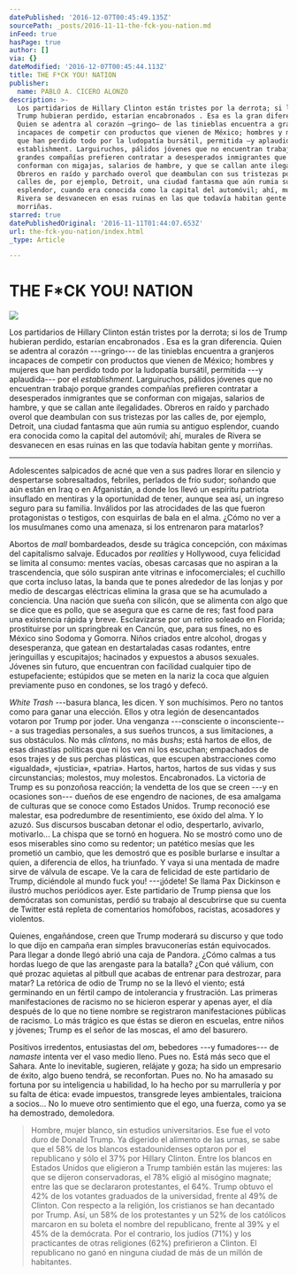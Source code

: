 ```yaml
---
datePublished: '2016-12-07T00:45:49.135Z'
sourcePath: _posts/2016-11-11-the-fck-you-nation.md
inFeed: true
hasPage: true
author: []
via: {}
dateModified: '2016-12-07T00:45:44.113Z'
title: THE F*CK YOU! NATION
publisher:
  name: PABLO A. CICERO ALONZO
description: >-
  Los partidarios de Hillary Clinton están tristes por la derrota; si los de
  Trump hubieran perdido, estarían encabronados . Esa es la gran diferencia.
  Quien se adentra al corazón —gringo— de las tinieblas encuentra a granjeros
  incapaces de competir con productos que vienen de México; hombres y mujeres
  que han perdido todo por la ludopatía bursátil, permitida —y aplaudida— por el
  establishment. Larguiruchos, pálidos jóvenes que no encuentran trabajo porque
  grandes compañías prefieren contratar a desesperados inmigrantes que se
  conforman con migajas, salarios de hambre, y que se callan ante ilegalidades.
  Obreros en raído y parchado overol que deambulan con sus tristezas por las
  calles de, por ejemplo, Detroit, una ciudad fantasma que aún rumia su antiguo
  esplendor, cuando era conocida como la capital del automóvil; ahí, murales de
  Rivera se desvanecen en esas ruinas en las que todavía habitan gente y
  morriñas.
starred: true
datePublishedOriginal: '2016-11-11T01:44:07.653Z'
url: the-fck-you-nation/index.html
_type: Article

---
```

# THE F\*CK YOU! NATION
![](https://the-grid-user-content.s3-us-west-2.amazonaws.com/336ab560-0995-4518-bbcb-98c8ad7bef5b.jpg)

Los partidarios de Hillary Clinton están tristes por la derrota; si los de Trump hubieran perdido, estarían encabronados . Esa es la gran diferencia. Quien se adentra al corazón ---gringo--- de las tinieblas encuentra a granjeros incapaces de competir con productos que vienen de México; hombres y mujeres que han perdido todo por la ludopatía bursátil, permitida ---y aplaudida--- por el _establishment_. Larguiruchos, pálidos jóvenes que no encuentran trabajo porque grandes compañías prefieren contratar a desesperados inmigrantes que se conforman con migajas, salarios de hambre, y que se callan ante ilegalidades. Obreros en raído y parchado overol que deambulan con sus tristezas por las calles de, por ejemplo, Detroit, una ciudad fantasma que aún rumia su antiguo esplendor, cuando era conocida como la capital del automóvil; ahí, murales de Rivera se desvanecen en esas ruinas en las que todavía habitan gente y morriñas.

---

Adolescentes salpicados de acné que ven a sus padres llorar en silencio y despertarse sobresaltados, febriles, perlados de frío sudor; soñando que aún están en Iraq o en Afganistán, a donde los llevó un espíritu patriota insuflado en mentiras y la oportunidad de tener, aunque sea así, un ingreso seguro para su familia. Inválidos por las atrocidades de las que fueron protagonistas o testigos, con esquirlas de bala en el alma. ¿Cómo no ver a los musulmanes como una amenaza, si los entrenaron para matarlos?

Abortos de _mall_ bombardeados, desde su trágica concepción, con máximas del capitalismo salvaje. Educados por _realities_ y Hollywood, cuya felicidad se limita al consumo: mentes vacías, obesas carcasas que no aspiran a la trascendencia, que sólo suspiran ante vitrinas e infocomerciales; el cuchillo que corta incluso latas, la banda que te pones alrededor de las lonjas y por medio de descargas eléctricas elimina la grasa que se ha acumulado a conciencia. Una nación que sueña con silicón, que se alimenta con algo que se dice que es pollo, que se asegura que es carne de res; fast food para una existencia rápida y breve. Esclavizarse por un retiro soleado en Florida; prostituirse por un springbreak en Cancún, que, para sus fines, no es México sino Sodoma y Gomorra. Niños criados entre alcohol, drogas y desesperanza, que gatean en destartaladas casas rodantes, entre jeringuillas y escupitajos; hacinados y expuestos a abusos sexuales. Jóvenes sin futuro, que encuentran con facilidad cualquier tipo de estupefaciente; estúpidos que se meten en la nariz la coca que alguien previamente puso en condones, se los tragó y defecó.

_White Trash_ ---basura blanca, les dicen. Y son muchísimos. Pero no tantos como para ganar una elección. Ellos y otra legión de desencantados votaron por Trump por joder. Una venganza ---consciente o inconsciente--- a sus tragedias personales, a sus sueños truncos, a sus limitaciones, a sus obstáculos. No más _clintons_, no más _bushs_; está hartos de ellos, de esas dinastías políticas que ni los ven ni los escuchan; empachados de esos trajes y de sus perchas plásticas, que escupen abstracciones como «igualdad», «justicia», «patria». Hartos, hartos, hartos de sus vidas y sus circunstancias; molestos, muy molestos. Encabronados. La victoria de Trump es su ponzoñosa reacción; la vendetta de los que se creen ---y en ocasiones son--- dueños de ese engendro de naciones, de esa amalgama de culturas que se conoce como Estados Unidos. Trump reconoció ese malestar, esa podredumbre de resentimiento, ese óxido del alma. Y lo azuzó. Sus discursos buscaban detonar el odio, despertarlo, avivarlo, motivarlo... La chispa que se tornó en hoguera. No se mostró como uno de esos miserables sino como su redentor; un patético mesías que les prometió un cambio, que les demostró que es posible burlarse e insultar a quien, a diferencia de ellos, ha triunfado. Y vaya si una mentada de madre sirve de válvula de escape. Ve la cara de felicidad de este partidario de Trump, diciéndole al mundo fuck you! ---¡jódete! Se llama Pax Dickinson e ilustró muchos periódicos ayer. Este partidario de Trump piensa que los demócratas son comunistas, perdió su trabajo al descubrirse que su cuenta de Twitter está repleta de comentarios homófobos, racistas, acosadores y violentos.

Quienes, engañándose, creen que Trump moderará su discurso y que todo lo que dijo en campaña eran simples bravuconerías están equivocados. Para llegar a donde llegó abrió una caja de Pandora. ¿Cómo calmas a tus hordas luego de que las arengaste para la batalla? ¿Con qué válium, con qué prozac aquietas al pitbull que acabas de entrenar para destrozar, para matar? La retórica de odio de Trump no se la llevó el viento; está germinando en un fértil campo de intolerancia y frustración. Las primeras manifestaciones de racismo no se hicieron esperar y apenas ayer, el día después de lo que no tiene nombre se registraron manifestaciones públicas de racismo. Lo más trágico es que éstas se dieron en escuelas, entre niños y jóvenes; Trump es el señor de las moscas, el amo del basurero.

Positivos irredentos, entusiastas del _om_, bebedores ---y fumadores--- de _namaste_ intenta ver el vaso medio lleno. Pues no. Está más seco que el Sahara. Ante lo inevitable, sugieren, relájate y goza; ha sido un empresario de éxito, algo bueno tendrá, se reconfortan. Pues no. No ha amasado su fortuna por su inteligencia u habilidad, lo ha hecho por su marrullería y por su falta de ética: evade impuestos, transgrede leyes ambientales, traiciona a socios... No lo mueve otro sentimiento que el ego, una fuerza, como ya se ha demostrado, demoledora.

> Hombre, mujer blanco, sin estudios universitarios. Ese fue el voto duro de Donald Trump. Ya digerido el alimento de las urnas, se sabe que el 58% de los blancos estadounidenses optaron por el republicano y sólo el 37% por Hillary Clinton. Entre los blancos en Estados Unidos que eligieron a Trump también están las mujeres: las que se dijeron conservadoras, el 78% eligió al misógino magnate; entre las que se declararon protestantes, el 64%. Trump obtuvo el 42% de los votantes graduados de la universidad, frente al 49% de Clinton. Con respecto a la religión, los cristianos se han decantado por Trump. Así, un 58% de los protestantes y un 52% de los católicos marcaron en su boleta el nombre del republicano, frente al 39% y el 45% de la demócrata. Por el contrario, los judíos (71%) y los practicantes de otras religiones (62%) prefirieron a Clinton. El republicano no ganó en ninguna ciudad de más de un millón de habitantes.